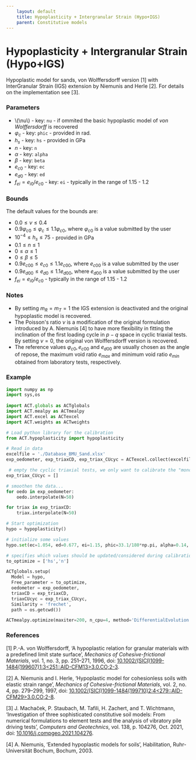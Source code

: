 ```yaml
---
    layout: default
    title: Hypoplasticity + Intergranular Strain (Hypo+IGS)
    parent: Constitutive models
---
```

# Hypoplasticity + Intergranular Strain (Hypo+IGS)

Hypoplastic model for sands, von Wolffersdorff version [1] with InterGranular Strain (IGS) extension by Niemunis and Herle [2]. For details on the implementation see [3].

### Parameters
* \\(\nu\\) - key: `nu` - if ommited the basic hypoplastic model of *von Wolffersdorff* is recovered
* $\varphi_c$ - key: `phic` - provided in rad.
* $h_s$ - key: `hs` - provided in GPa
* $n$ - key: `n` 
* $\alpha$ - key: `alpha` 
* $\beta$ - key: `beta` 
* $e_{c0}$ - key: `ec` 
* $e_{d0}$ - key: `ed`
* $f_{ei} = e_{i0}/e_{c0}$  - key: `ei` - typically in the range of 1.15 - 1.2

### Bounds
The default values for the bounds are:
* $0.0 \leq \nu \leq 0.4$ 
* $0.9 \varphi_{c0} \leq \varphi_c \leq 1.1\varphi_{c0}$, where $\varphi_{c0}$ is a value submitted by the user
* $10^{-4} \leq h_s \leq 75$ - provided in GPa
* $0.1 \leq n \leq 1$
* $0 \leq \alpha \leq 1$
* $0 \leq \beta \leq 5$
* $0.9 e_{c00} \leq e_{c0} \leq 1.1e_{c00}$, where $e_{c00}$ is a value submitted by the user
* $0.9 e_{d00} \leq e_{d0} \leq 1.1e_{d00}$, where $e_{d00}$ is a value submitted by the user
* $f_{ei} = e_{i0}/e_{c0}$ - typically in the range of 1.15 - 1.2

### Notes
* By setting $m_R=m_T=1$ the IGS extension is deactivated and the original hypoplastic model is recovered.
* The Poisson's ratio $\nu$ is a modification of the original formulation introduced by A. Niemunis [4] to have more flexibility in fitting the inclination of the first loading cycle in $p-q$ space in cyclic triaxial tests. By setting $\nu=0$, the original von Wolffersdorff version is recovered.
* The reference values $\varphi_{c0}, e_{c00}$ and $e_{d00}$ are usually chosen as the angle of repose, the maximum void ratio $e_{max}$ and minimum void ratio $e_{min}$ obtained from laboratory tests, respectively.
  
### Example
```python
import numpy as np
import sys,os
  
import ACT.globals as ACTglobals
import ACT.mealpy as ACTmealpy
import ACT.excel as ACTexcel
import ACT.weights as ACTweights

# Load python library for the calibration
from ACT.hypoplasticity import hypoplasticity

# Read in data
excelfile = './Database_BMU_Sand.xlsx'
exp_oedometer, exp_triaxCD, exp_triax_CUcyc = ACTexcel.collect(excelfile)

 # empty the cyclic triaxial tests, we only want to calibrate the "monotonic" parameters
exp_triax_CUcyc = []

# smoothen the data...
for oedo in exp_oedometer:
    oedo.interpolate(N=50)

for triax in exp_triaxCD:
    triax.interpolate(N=50)

# Start optimization
hypo = hypoplasticity()

# initialize some values
hypo.set(ec=1.054, ed=0.677, ei=1.15, phic=33.1/180*np.pi, alpha=0.14, beta=2.5, R=1e-4, mT=1., mR=1.)

# specifies which values should be updated/considered during calibration
to_optimize = ['hs','n']

ACTglobals.setup(
  Model = hypo,
  Free_parameter = to_optimize,
  oedometer = exp_oedometer,
  triaxCD = exp_triaxCD,
  triaxCUcyc = exp_triax_CUcyc,
  Similarity = 'frechet',
  path = os.getcwd())

ACTmealpy.optimize(maxiter=200, n_cpu=4, method='DifferentialEvolution')
```

### References
[1] P.-A. von Wolffersdorff, ‘A hypoplastic relation for granular materials with a predefined limit state surface’, _Mechanics of Cohesive-frictional Materials_, vol. 1, no. 3, pp. 251–271, 1996, doi: [10.1002/(SICI)1099-1484(199607)1:3&lt;251::AID-CFM13&gt;3.0.CO;2-3](https://doi.org/10.1002/%28SICI%291099-1484%28199607%291:3<251::AID-CFM13>3.0.CO;2-3).

[2] A. Niemunis and I. Herle, ‘Hypoplastic model for cohesionless soils with elastic strain range’, _Mechanics of Cohesive-frictional Materials_, vol. 2, no. 4, pp. 279–299, 1997, doi: [10.1002/(SICI)1099-1484(199710)2:4&lt;279::AID-CFM29&gt;3.0.CO;2-8](https://doi.org/10.1002/%28SICI%291099-1484%28199710%292:4<279::AID-CFM29>3.0.CO;2-8).

[3] J. Machaček, P. Staubach, M. Tafili, H. Zachert, and T. Wichtmann, ‘Investigation of three sophisticated constitutive soil models: From numerical formulations to element tests and the analysis of vibratory pile driving tests’, _Computers and Geotechnics_, vol. 138, p. 104276, Oct. 2021, doi: [10.1016/j.compgeo.2021.104276](https://doi.org/10.1016/j.compgeo.2021.104276).

[4] A. Niemunis, ‘Extended hypoplastic models for soils’, Habilitation, Ruhr-Universität Bochum, Bochum, 2003.

